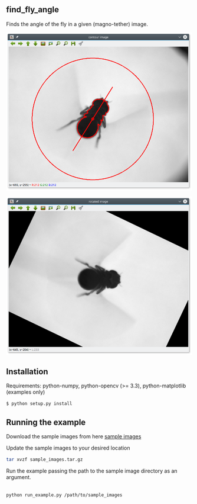 ## find_fly_angle 

Finds the angle of the fly in a given (magno-tether) image.

![image0](images/image0.png)

![image1](images/image1.png)


## Installation

Requirements: python-numpy, python-opencv (>= 3.3), python-matplotlib (examples only)


```bash
$ python setup.py install 

```


## Running the example

Download the sample images from here [sample images](https://github.com/willdickson/find_fly_angle/releases/download/sample_images/sample_images.tar.gz)

Update the sample images to your desired location

```bash
tar xvzf sample_images.tar.gz

```

Run the example passing the path to the sample image directory as an argument.

```bash 

python run_example.py /path/to/sample_images

```


